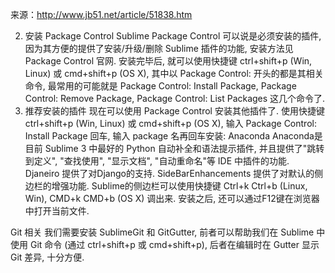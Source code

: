 来源：http://www.jb51.net/article/51838.htm

2. 安装 Package Control
Sublime Package Control 可以说是必须安装的插件, 因为其方便的提供了安装/升级/删除 Sublime 插件的功能, 安装方法见Package Control 官网.
安装完毕后, 就可以使用快捷键 ctrl+shift+p (Win, Linux) 或 cmd+shift+p (OS X), 其中以 Package Control: 开头的都是其相关命令, 最常用的可能就是 Package Control: Install Package, Package Control: Remove Package, Package Control: List Packages 这几个命令了.
3. 推荐安装的插件
现在可以使用 Package Control 安装其他插件了. 使用快捷键 ctrl+shift+p (Win, Linux) 或 cmd+shift+p (OS X), 输入 Package Control: Install Package 回车, 输入 package 名再回车安装:
Anaconda
Anaconda是目前 Sublime 3 中最好的 Python 自动补全和语法提示插件, 并且提供了"跳转到定义", "查找使用", "显示文档", "自动重命名"等 IDE 中插件的功能.
Djaneiro
提供了对Django的支持.
SideBarEnhancements
提供了对默认的侧边栏的增强功能. Sublime的侧边栏可以使用快捷键 Ctrl+k Ctrl+b (Linux, Win), CMD+k CMD+b (OS X) 调出来. 安装之后, 还可以通过F12键在浏览器中打开当前文件.


Git 相关
我们需要安装 SublimeGit 和 GitGutter, 前者可以帮助我们在 Sublime 中使用 Git 命令 (通过 ctrl+shift+p 或 cmd+shift+p), 后者在编辑时在 Gutter 显示 Git 差异, 十分方便.
